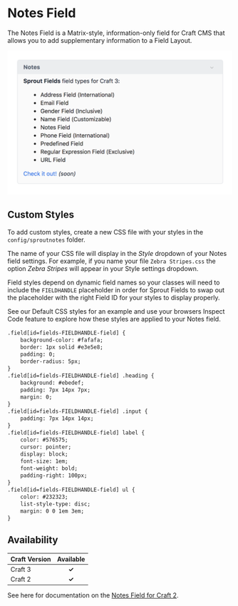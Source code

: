 # Notes Field

The Notes Field is a Matrix-style, information-only field for Craft CMS that allows you to add supplementary information to a Field Layout.

![Notes Field](./../images/fields/sprout-notes-field-output.png)

## Custom Styles

To add custom styles, create a new CSS file with your styles in the `config/sproutnotes` folder.

The name of your CSS file will display in the _Style_ dropdown of your Notes field settings. For example, if you name your file `Zebra Stripes.css` the option _Zebra Stripes_ will appear in your Style settings dropdown.

Field styles depend on dynamic field names so your classes will need to include the `FIELDHANDLE` placeholder in order for Sprout Fields to swap out the placeholder with the right Field ID for your styles to display properly.

See our Default CSS styles for an example and use your browsers Inspect Code feature to explore how these styles are applied to your Notes field.

``` twig
.field[id=fields-FIELDHANDLE-field] {
    background-color: #fafafa;
    border: 1px solid #e3e5e8;
    padding: 0;
    border-radius: 5px;
}
.field[id=fields-FIELDHANDLE-field] .heading {
    background: #ebedef;
    padding: 7px 14px 7px;
    margin: 0;
}
.field[id=fields-FIELDHANDLE-field] .input {
    padding: 7px 14px 14px;
}
.field[id=fields-FIELDHANDLE-field] label {
    color: #576575;
    cursor: pointer;
    display: block;
    font-size: 1em;
    font-weight: bold;
    padding-right: 100px;
}
.field[id=fields-FIELDHANDLE-field] ul {
    color: #232323;
    list-style-type: disc;
    margin: 0 0 1em 3em;
}
```

## Availability

| Craft Version | Available |
|:------------- |:---------:|
| Craft 3       | **✓** |
| Craft 2       | **✓** |


See here for documentation on the [Notes Field for Craft 2](./notes-field-c2.md).